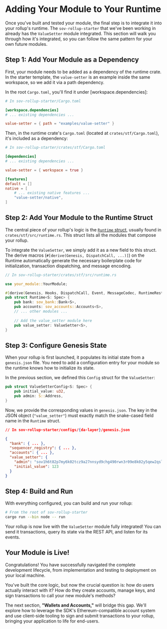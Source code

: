 # Adding Your Module to Your Runtime

Once you've built and tested your module, the final step is to integrate it into your rollup's runtime. The `sov-rollup-starter` that we've been working in already has the `ValueSetter` module integrated. This section will walk you through how it's integrated, so you can follow the same pattern for your own future modules.

## Step 1: Add Your Module as a Dependency

First, your module needs to be added as a dependency of the runtime crate. In the starter template, the `value-setter` is an example inside the same workspace, so we add it via a path dependency.

In the root `Cargo.toml`, you'll find it under [workspace.dependencies]:

```toml
# In sov-rollup-starter/Cargo.toml

[workspace.dependencies]
# ... existing dependencies ...

value-setter = { path = "examples/value-setter" }
```

Then, in the runtime crate's `Cargo.toml` (located at `crates/stf/Cargo.toml`), it's included as a dependency:

```toml
# In sov-rollup-starter/crates/stf/Cargo.toml

[dependencies]
# ... existing dependencies ...

value-setter = { workspace = true }

[features]
default = []
native = [
    # ... existing native features ...
    "value-setter/native",
]
```

## Step 2: Add Your Module to the Runtime Struct

The central piece of your rollup's logic is the [`Runtime` struct](fix-link), usually found in `crates/stf/src/runtime.rs`. This struct lists all the modules that compose your rollup. 

To integrate the `ValueSetter`, we simply add it as a new field to this struct. The derive macros (`#[derive(Genesis, DispatchCall, ...)]`) on the Runtime automatically generate the necessary boilerplate code for initialization, transaction dispatching, and message encoding.

```rust
// In sov-rollup-starter/crates/stf/src/runtime.rs

use your_module::YourModule;

#[derive(Genesis, Hooks, DispatchCall, Event, MessageCodec, RuntimeRestApi)]
pub struct Runtime<S: Spec> {
    pub bank: sov_bank::Bank<S>,
    pub accounts: sov_accounts::Accounts<S>,
    // ... other modules ...
    
    // Add the value_setter module here
    pub value_setter: ValueSetter<S>,
}
```

## Step 3: Configure Genesis State

When your rollup is first launched, it populates its initial state from a `genesis.json` file. You need to add a configuration entry for your module so the runtime knows how to initialize its state.

In the previous section, we defined this `Config` struct for the `ValueSetter`:
```rust
pub struct ValueSetterConfig<S: Spec> {
    pub initial_value: u32,
    pub admin: S::Address,
}
```
Now, we provide the corresponding values in `genesis.json`. The key in the JSON object (`"value_setter"`) must exactly match the snake-cased field name in the `Runtime` struct.

```json
// In sov-rollup-starter/configs/{da-layer}/genesis.json

{
  "bank": { ... },
  "sequencer_registry": { ... },
  "accounts": { ... },
  "value_setter": {
    "admin": "sov1h6t82p7my6k02tcz9a27nnsyd9chg490rwn3r09e8k02y5qew2qsl2a4vg",
    "initial_value": 123
  }
}
```

## Step 4: Build and Run

With everything configured, you can build and run your rollup:

```bash
# From the root of sov-rollup-starter
cargo run --bin node -- run
```

Your rollup is now live with the `ValueSetter` module fully integrated! You can send it transactions, query its state via the REST API, and listen for its events.

## Your Module is Live!

Congratulations! You have successfully navigated the complete development lifecycle, from implementation and testing to deployment on your local machine.

You've built the core logic, but now the crucial question is: how do users actually interact with it? How do they create accounts, manage keys, and sign transactions to call your new module's methods?

The next section, **"Wallets and Accounts,"** will bridge this gap. We'll explore how to leverage the SDK's Ethereum-compatible account system and use client-side tooling to sign and submit transactions to your rollup, bringing your application to life for end-users.
